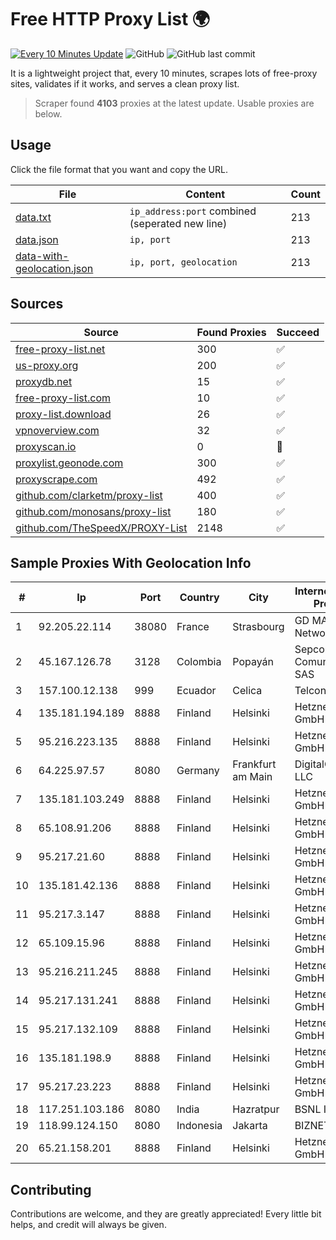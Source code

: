 
# Free HTTP Proxy List 🌍

[![Every 10 Minutes Update](https://github.com/mertguvencli/http-proxy-list/actions/workflows/main.yml/badge.svg?branch=main)](https://github.com/mertguvencli/http-proxy-list/actions/workflows/main.yml)
![GitHub](https://img.shields.io/github/license/mertguvencli/http-proxy-list)
![GitHub last commit](https://img.shields.io/github/last-commit/mertguvencli/http-proxy-list)

It is a lightweight project that, every 10 minutes, scrapes lots of free-proxy sites, validates if it works, and serves a clean proxy list.


> Scraper found **4103** proxies at the latest update. Usable proxies are below.

## Usage

Click the file format that you want and copy the URL.


|File|Content|Count|
|----|-------|-----|
|[data.txt](https://raw.githubusercontent.com/mertguvencli/http-proxy-list/main/proxy-list/data.txt)|`ip_address:port` combined (seperated new line)|213|
|[data.json](https://raw.githubusercontent.com/mertguvencli/http-proxy-list/main/proxy-list/data.json)|`ip, port`|213|
|[data-with-geolocation.json](https://raw.githubusercontent.com/mertguvencli/http-proxy-list/main/proxy-list/data-with-geolocation.json)|`ip, port, geolocation`|213|

## Sources

|Source|Found Proxies|Succeed|
|------|-------------|-------|
|[free-proxy-list.net](https://free-proxy-list.net)|300|✅|
|[us-proxy.org](https://www.us-proxy.org)|200|✅|
|[proxydb.net](http://proxydb.net)|15|✅|
|[free-proxy-list.com](https://free-proxy-list.com/?page=&port=&type%5B%5D=http&type%5B%5D=https&up_time=0&search=Search)|10|✅|
|[proxy-list.download](https://www.proxy-list.download/HTTP)|26|✅|
|[vpnoverview.com](https://vpnoverview.com/privacy/anonymous-browsing/free-proxy-servers)|32|✅|
|[proxyscan.io](https://www.proxyscan.io)|0|🚫|
|[proxylist.geonode.com](https://proxylist.geonode.com/api/proxy-list?limit=300&page=1&sort_by=lastChecked&sort_type=desc&protocols=http,https)|300|✅|
|[proxyscrape.com](https://api.proxyscrape.com/v2/?request=displayproxies&protocol=http&timeout=10000&country=all&ssl=all&anonymity=all)|492|✅|
|[github.com/clarketm/proxy-list](https://raw.githubusercontent.com/clarketm/proxy-list/master/proxy-list-raw.txt)|400|✅|
|[github.com/monosans/proxy-list](https://raw.githubusercontent.com/monosans/proxy-list/main/proxies/http.txt)|180|✅|
|[github.com/TheSpeedX/PROXY-List](https://raw.githubusercontent.com/TheSpeedX/PROXY-List/master/http.txt)|2148|✅|


## Sample Proxies With Geolocation Info

|#|Ip|Port|Country|City|Internet Service Provider|
|-|--|----|-------|----|-------------------------|
|1|92.205.22.114|38080|France|Strasbourg|GD MASS Network|
|2|45.167.126.78|3128|Colombia|Popayán|Sepcom Comunicaciones SAS|
|3|157.100.12.138|999|Ecuador|Celica|Telconet S.A|
|4|135.181.194.189|8888|Finland|Helsinki|Hetzner Online GmbH|
|5|95.216.223.135|8888|Finland|Helsinki|Hetzner Online GmbH|
|6|64.225.97.57|8080|Germany|Frankfurt am Main|DigitalOcean, LLC|
|7|135.181.103.249|8888|Finland|Helsinki|Hetzner Online GmbH|
|8|65.108.91.206|8888|Finland|Helsinki|Hetzner Online GmbH|
|9|95.217.21.60|8888|Finland|Helsinki|Hetzner Online GmbH|
|10|135.181.42.136|8888|Finland|Helsinki|Hetzner Online GmbH|
|11|95.217.3.147|8888|Finland|Helsinki|Hetzner Online GmbH|
|12|65.109.15.96|8888|Finland|Helsinki|Hetzner Online GmbH|
|13|95.216.211.245|8888|Finland|Helsinki|Hetzner Online GmbH|
|14|95.217.131.241|8888|Finland|Helsinki|Hetzner Online GmbH|
|15|95.217.132.109|8888|Finland|Helsinki|Hetzner Online GmbH|
|16|135.181.198.9|8888|Finland|Helsinki|Hetzner Online GmbH|
|17|95.217.23.223|8888|Finland|Helsinki|Hetzner Online GmbH|
|18|117.251.103.186|8080|India|Hazratpur|BSNL Internet|
|19|118.99.124.150|8080|Indonesia|Jakarta|BIZNET|
|20|65.21.158.201|8888|Finland|Helsinki|Hetzner Online GmbH|



## Contributing

Contributions are welcome, and they are greatly appreciated! Every
little bit helps, and credit will always be given.

